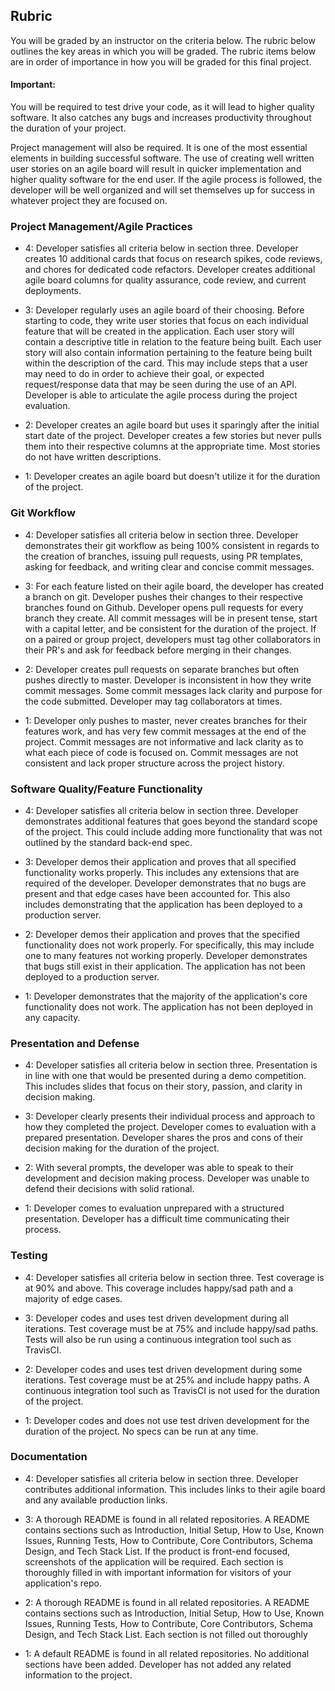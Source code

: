## Rubric

You will be graded by an instructor on the criteria below. The rubric below outlines the key areas in which you will be graded. The rubric items below are in order of importance in how you will be graded for this final project.

#### Important:

You will be required to test drive your code, as it will lead to higher quality software. It also catches any bugs and increases productivity throughout the duration of your project.

Project management will also be required. It is one of the most essential elements in building successful software. The use of creating well written user stories on an agile board will result in quicker implementation and higher quality software for the end user. If the agile process is followed, the developer will be well organized and will set themselves up for success in whatever project they are focused on.

### Project Management/Agile Practices

- 4: Developer satisfies all criteria below in section three. Developer creates 10 additional cards that focus on research spikes, code reviews, and chores for dedicated code refactors. Developer creates additional agile board columns for quality assurance, code review, and current deployments.

- 3: Developer regularly uses an agile board of their choosing. Before starting to code, they write user stories that focus on each individual feature that will be created in the application. Each user story will contain a descriptive title in relation to the feature being built. Each user story will also contain information pertaining to the feature being built within the description of the card. This may include steps that a user may need to do in order to achieve their goal, or expected request/response data that may be seen during the use of an API. Developer is able to articulate the agile process during the project evaluation.

- 2: Developer creates an agile board but uses it sparingly after the initial start date of the project. Developer creates a few stories but never pulls them into their respective columns at the appropriate time. Most stories do not have written descriptions.

- 1: Developer creates an agile board but doesn't utilize it for the duration of the project.

### Git Workflow

- 4: Developer satisfies all criteria below in section three. Developer demonstrates their git workflow as being 100% consistent in regards to the creation of branches, issuing pull requests, using PR templates, asking for feedback, and writing clear and concise commit messages.  

- 3: For each feature listed on their agile board, the developer has created a branch on git. Developer pushes their changes to their respective branches found on Github. Developer opens pull requests for every branch they create. All commit messages will be in present tense, start with a capital letter, and be consistent for the duration of the project. If on a paired or group project, developers must tag other collaborators in their PR's and ask for feedback before merging in their changes.

- 2: Developer creates pull requests on separate branches but often pushes directly to master. Developer is inconsistent in how they write commit messages. Some commit messages lack clarity and purpose for the code submitted. Developer may tag collaborators at times.

- 1: Developer only pushes to master, never creates branches for their features work, and has very few commit messages at the end of the project. Commit messages are not informative and lack clarity as to what each piece of code is focused on. Commit messages are not consistent and lack proper structure across the project history.

### Software Quality/Feature Functionality

- 4: Developer satisfies all criteria below in section three. Developer demonstrates additional features that goes beyond the standard scope of the project. This could include adding more functionality that was not outlined by the standard back-end spec.

- 3: Developer demos their application and proves that all specified functionality works properly. This includes any extensions that are required of the developer. Developer demonstrates that no bugs are present and that edge cases have been accounted for. This also includes demonstrating that the application has been deployed to a production server.

- 2: Developer demos their application and proves that the specified functionality does not work properly. For specifically, this may include one to many features not working properly. Developer demonstrates that bugs still exist in their application. The application has not been deployed to a production server.  

- 1: Developer demonstrates that the majority of the application's core functionality does not work. The application has not been deployed in any capacity.  

### Presentation and Defense

- 4: Developer satisfies all criteria below in section three. Presentation is in line with one that would be presented during a demo competition. This includes slides that focus on their story, passion, and clarity in decision making.

- 3: Developer clearly presents their individual process and approach to how they completed the project. Developer comes to evaluation with a prepared presentation. Developer shares the pros and cons of their decision making for the duration of the project.

- 2: With several prompts, the developer was able to speak to their development and decision making process. Developer was unable to defend their decisions with solid rational.

- 1: Developer comes to evaluation unprepared with a structured presentation. Developer has a difficult time communicating their process.

### Testing

- 4: Developer satisfies all criteria below in section three. Test coverage is at 90% and above. This coverage includes happy/sad path and a majority of edge cases.

- 3: Developer codes and uses test driven development during all iterations. Test coverage must be at 75% and include happy/sad paths. Tests will also be run using a continuous integration tool such as TravisCI.

- 2: Developer codes and uses test driven development during some iterations. Test coverage must be at 25% and include happy paths. A continuous integration tool such as TravisCI is not used for the duration of the project.

- 1: Developer codes and does not use test driven development for the duration of the project. No specs can be run at any time.  

### Documentation

- 4: Developer satisfies all criteria below in section three. Developer contributes additional information. This includes links to their agile board and any available production links.

- 3: A thorough README is found in all related repositories. A README contains sections such as Introduction, Initial Setup, How to Use, Known Issues, Running Tests, How to Contribute, Core Contributors, Schema Design, and Tech Stack List. If the product is front-end focused, screenshots of the application will be required. Each section is thoroughly filled in with important information for visitors of your application's repo.

- 2: A thorough README is found in all related repositories. A README contains sections such as Introduction, Initial Setup, How to Use, Known Issues, Running Tests, How to Contribute, Core Contributors, Schema Design, and Tech Stack List. Each section is not filled out thoroughly

- 1: A default README is found in all related repositories. No additional sections have been added. Developer has not added any related information to the project.
